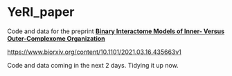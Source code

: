 # YeRI_paper
Code and data for the preprint **[Binary Interactome Models of Inner- Versus Outer-Complexome Organization](https://www.biorxiv.org/content/10.1101/2021.03.16.435663v1)**

https://www.biorxiv.org/content/10.1101/2021.03.16.435663v1

Code and data coming in the next 2 days. Tidying it up now. 
